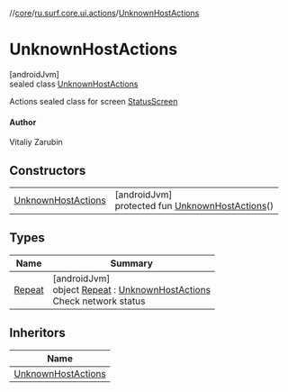 //[core](../../../index.md)/[ru.surf.core.ui.actions](../index.md)/[UnknownHostActions](index.md)

# UnknownHostActions

[androidJvm]\
sealed class [UnknownHostActions](index.md)

Actions sealed class for screen [StatusScreen](../../ru.surf.core.ui.screens.status/-status-screen.md)

#### Author

Vitaliy Zarubin

## Constructors

| | |
|---|---|
| [UnknownHostActions](-unknown-host-actions.md) | [androidJvm]<br>protected fun [UnknownHostActions](-unknown-host-actions.md)() |

## Types

| Name | Summary |
|---|---|
| [Repeat](-repeat/index.md) | [androidJvm]<br>object [Repeat](-repeat/index.md) : [UnknownHostActions](index.md)<br>Check network status |

## Inheritors

| Name |
|---|
| [UnknownHostActions](-repeat/index.md) |
